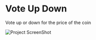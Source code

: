 # Vote Up Down
 Vote up or down for the price of the coin

![Project ScreenShot](https://user-images.githubusercontent.com/53139589/170647623-b8eb5bee-85b4-4104-8762-f5a53ab0e9d2.png)
